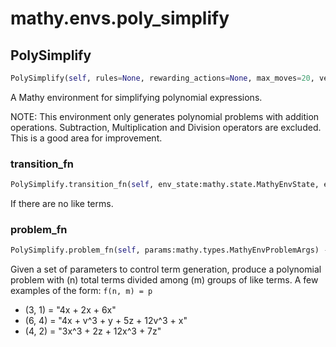 # mathy.envs.poly_simplify

## PolySimplify
```python
PolySimplify(self, rules=None, rewarding_actions=None, max_moves=20, verbose=False, reward_discount=0.99)
```
A Mathy environment for simplifying polynomial expressions.

NOTE: This environment only generates polynomial problems with
 addition operations. Subtraction, Multiplication and Division
 operators are excluded. This is a good area for improvement.

### transition_fn
```python
PolySimplify.transition_fn(self, env_state:mathy.state.MathyEnvState, expression:mathy.core.expressions.MathExpression, features:mathy.state.MathyObservation) -> Union[tf_agents.trajectories.time_step.TimeStep, NoneType]
```
If there are no like terms.
### problem_fn
```python
PolySimplify.problem_fn(self, params:mathy.types.MathyEnvProblemArgs) -> mathy.types.MathyEnvProblem
```
Given a set of parameters to control term generation, produce
a polynomial problem with (n) total terms divided among (m) groups
of like terms. A few examples of the form: `f(n, m) = p`
- (3, 1) = "4x + 2x + 6x"
- (6, 4) = "4x + v^3 + y + 5z + 12v^3 + x"
- (4, 2) = "3x^3 + 2z + 12x^3 + 7z"

